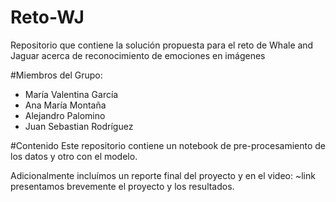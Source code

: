 # Reto-WJ
Repositorio que contiene la solución propuesta para el reto de Whale and Jaguar acerca de reconocimiento de emociones en imágenes

#Miembros del Grupo:
- María Valentina García
- Ana María Montaña
- Alejandro Palomino
- Juan Sebastian Rodríguez

#Contenido
Este repositorio contiene un notebook de pre-procesamiento de los datos y otro con el modelo.

Adicionalmente incluímos un reporte final del proyecto y en el video: ~link presentamos brevemente el proyecto y los resultados.
